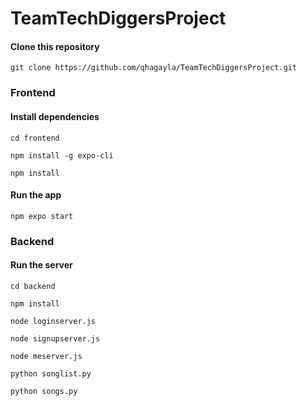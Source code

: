 # TeamTechDiggersProject

#### Clone this repository
```
git clone https://github.com/qhagayla/TeamTechDiggersProject.git
```

### Frontend
#### Install dependencies
```
cd frontend
```

```
npm install -g expo-cli
```

```
npm install
```

#### Run the app
```
npm expo start
```

### Backend
#### Run the server
```
cd backend
```

```
npm install
```
```
node loginserver.js
```
```
node signupserver.js
```
```
node meserver.js
```
```
python songlist.py
```
```
python songs.py
```
